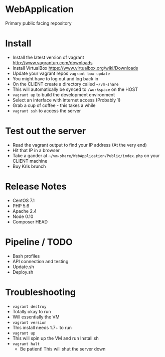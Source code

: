 # WebApplication
Primary public facing repository

Install
=====

 - Install the latest version of vagrant http://www.vagrantup.com/downloads
 - Install VirtualBox https://www.virtualbox.org/wiki/Downloads
 - Update your vagrant repos `vagrant box update`
 - You might have to log out and log back in
 - On the CLIENT create a directory called `~/vm-share` 
 - This will automatically be synced to `/workspace` on the HOST
 - `vagrant up` to build the development environment
 - Select an interface with internet access (Probably 1)
 - Grab a cup of coffee - this takes a while
 - `vagrant ssh` to access the server
 
Test out the server
=====
 - Read the vagrant output to find your IP address (At the very end)
 - Hit that IP in a browser
 - Take a gander at `~/vm-share/WebApplication/Public/index.php` on your CLIENT machine
 - Buy Kris brunch

Release Notes
======
 - CentOS 7.1
 - PHP 5.6
 - Apache 2.4
 - Node 0.10
 - Composer HEAD
 
Pipeline / TODO
======
 - Bash profiles
 - API connection and testing
 - Update.sh
 - Deploy.sh

Troubleshooting
=====
 - `vagrant destroy` 
  - Totally okay to run 
  - Will essentially <nuke> the VM
 - `vagrant version`
  - This install needs 1.7+ to run
 - `vagrant up`
  - This will spin up the VM and run Install.sh
 - `vagrant halt`
  	- Be patient! This will shut the server down
